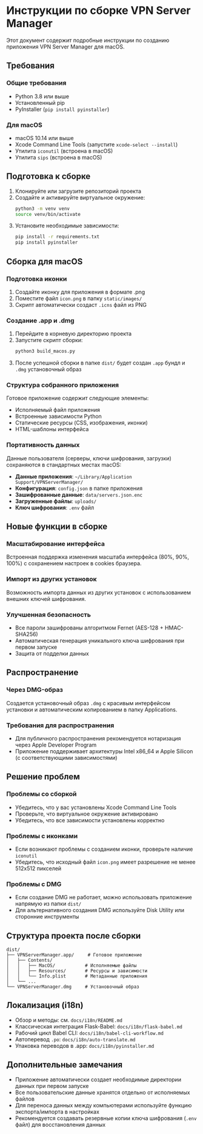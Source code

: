 # Инструкции по сборке VPN Server Manager

Этот документ содержит подробные инструкции по созданию приложения VPN Server Manager для macOS.

## Требования

### Общие требования
- Python 3.8 или выше
- Установленный pip
- PyInstaller (`pip install pyinstaller`)

### Для macOS
- macOS 10.14 или выше
- Xcode Command Line Tools (запустите `xcode-select --install`)
- Утилита `iconutil` (встроена в macOS)
- Утилита `sips` (встроена в macOS)

## Подготовка к сборке

1. Клонируйте или загрузите репозиторий проекта
2. Создайте и активируйте виртуальное окружение:
   ```bash
   python3 -m venv venv
   source venv/bin/activate
   ```
3. Установите необходимые зависимости:
   ```bash
   pip install -r requirements.txt
   pip install pyinstaller
   ```

## Сборка для macOS

### Подготовка иконки
1. Создайте иконку для приложения в формате .png
2. Поместите файл `icon.png` в папку `static/images/`
3. Скрипт автоматически создаст `.icns` файл из PNG

### Создание .app и .dmg
1. Перейдите в корневую директорию проекта
2. Запустите скрипт сборки:
   ```bash
   python3 build_macos.py
   ```
3. После успешной сборки в папке `dist/` будет создан `.app` бундл и `.dmg` установочный образ

### Структура собранного приложения

Готовое приложение содержит следующие элементы:
- Исполняемый файл приложения
- Встроенные зависимости Python
- Статические ресурсы (CSS, изображения, иконки)
- HTML-шаблоны интерфейса

### Портативность данных

Данные пользователя (серверы, ключи шифрования, загрузки) сохраняются в стандартных местах macOS:
- **Данные приложения**: `~/Library/Application Support/VPNServerManager/`
- **Конфигурация**: `config.json` в папке приложения
- **Зашифрованные данные**: `data/servers.json.enc`
- **Загруженные файлы**: `uploads/`
- **Ключ шифрования**: `.env` файл

## Новые функции в сборке

### Масштабирование интерфейса
Встроенная поддержка изменения масштаба интерфейса (80%, 90%, 100%) с сохранением настроек в cookies браузера.

### Импорт из других установок
Возможность импорта данных из других установок с использованием внешних ключей шифрования.

### Улучшенная безопасность
- Все пароли зашифрованы алгоритмом Fernet (AES-128 + HMAC-SHA256)
- Автоматическая генерация уникального ключа шифрования при первом запуске
- Защита от подделки данных

## Распространение

### Через DMG-образ
Создается установочный образ `.dmg` с красивым интерфейсом установки и автоматическим копированием в папку Applications.

### Требования для распространения
- Для публичного распространения рекомендуется нотаризация через Apple Developer Program
- Приложение поддерживает архитектуры Intel x86_64 и Apple Silicon (с соответствующими зависимостями)

## Решение проблем

### Проблемы со сборкой
- Убедитесь, что у вас установлены Xcode Command Line Tools
- Проверьте, что виртуальное окружение активировано
- Убедитесь, что все зависимости установлены корректно

### Проблемы с иконками
- Если возникают проблемы с созданием иконки, проверьте наличие `iconutil`
- Убедитесь, что исходный файл `icon.png` имеет разрешение не менее 512x512 пикселей

### Проблемы с DMG
- Если создание DMG не работает, можно использовать приложение напрямую из папки `dist/`
- Для альтернативного создания DMG используйте Disk Utility или сторонние инструменты

## Структура проекта после сборки

```
dist/
├── VPNServerManager.app/     # Готовое приложение
│   ├── Contents/
│   │   ├── MacOS/           # Исполняемые файлы
│   │   ├── Resources/       # Ресурсы и зависимости
│   │   └── Info.plist       # Метаданные приложения
│   └── ...
└── VPNServerManager.dmg     # Установочный образ
```

## Локализация (i18n)

- Обзор и методы: см. `docs/i18n/README.md`
- Классическая интеграция Flask-Babel: `docs/i18n/flask-babel.md`
- Рабочий цикл Babel CLI: `docs/i18n/babel-cli-workflow.md`
- Автоперевод `.po`: `docs/i18n/auto-translate.md`
- Упаковка переводов в .app: `docs/i18n/pyinstaller.md`

## Дополнительные замечания

- Приложение автоматически создает необходимые директории данных при первом запуске
- Все пользовательские данные хранятся отдельно от исполняемых файлов
- Для переноса данных между компьютерами используйте функцию экспорта/импорта в настройках
- Рекомендуется создавать резервные копии ключа шифрования (`.env` файл) для восстановления данных 
